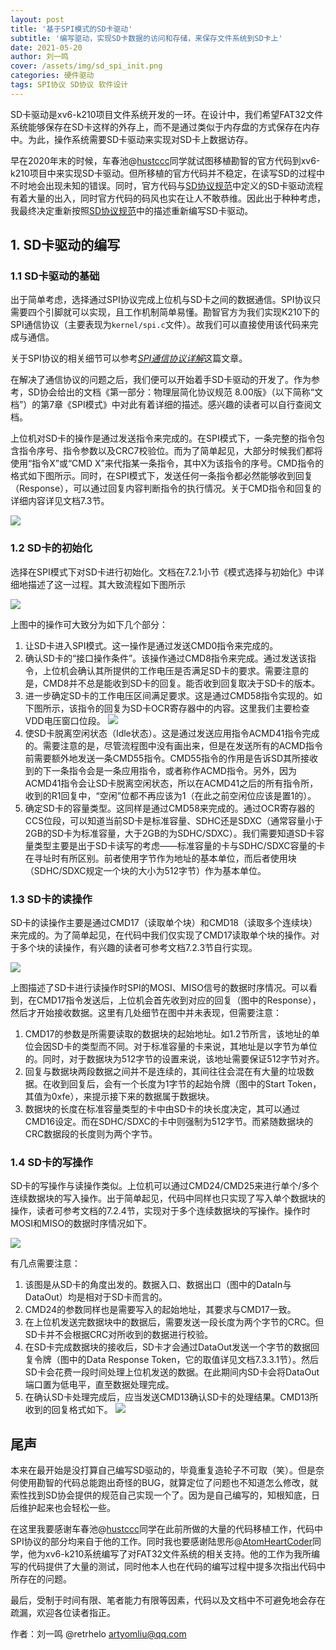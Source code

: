 ```yaml
---
layout: post
title: '基于SPI模式的SD卡驱动'
subtitle: '编写驱动，实现SD卡数据的访问和存储，来保存文件系统到SD卡上'
date: 2021-05-20
author: 刘一鸣
cover: /assets/img/sd_spi_init.png
categories: 硬件驱动
tags: SPI协议 SD协议 软件设计
---
```


SD卡驱动是xv6-k210项目文件系统开发的一环。在设计中，我们希望FAT32文件系统能够保存在SD卡这样的外存上，而不是通过类似于内存盘的方式保存在内存中。为此，操作系统需要SD卡驱动来实现对SD卡上数据访存。

早在2020年末的时候，车春池@[hustccc](https://github.com/SKTT1Ryze)同学就试图移植勘智的官方代码到xv6-k210项目中来实现SD卡驱动。但所移植的官方代码并不稳定，在读写SD的过程中不时地会出现未知的错误。同时，官方代码与[SD协议规范](https://www.sdcard.org/downloads/pls/)中定义的SD卡驱动流程有着大量的出入，同时官方代码的码风也实在让人不敢恭维。因此出于种种考虑，我最终决定重新按照[SD协议规范](https://www.sdcard.org/downloads/pls/)中的描述重新编写SD卡驱动。

## 1. SD卡驱动的编写

### 1.1 SD卡驱动的基础

出于简单考虑，选择通过SPI协议完成上位机与SD卡之间的数据通信。SPI协议只需要四个引脚就可以实现，且工作机制简单易懂。勘智官方为我们实现K210下的SPI通信协议（主要表现为`kernel/spi.c`文件）。故我们可以直接使用该代码来完成与通信。

关于SPI协议的相关细节可以参考[_SPI通信协议详解_](https://zhuanlan.zhihu.com/p/150121520)这篇文章。

在解决了通信协议的问题之后，我们便可以开始着手SD卡驱动的开发了。作为参考，SD协会给出的文档《第一部分：物理层简化协议规范 8.00版》（以下简称“文档”）的第7章《SPI模式》中对此有着详细的描述。感兴趣的读者可以自行查阅文档。

上位机对SD卡的操作是通过发送指令来完成的。在SPI模式下，一条完整的指令包含指令序号、指令参数以及CRC7校验位。而为了简单起见，大部分时候我们都将使用“指令X”或“CMD X”来代指某一条指令，其中X为该指令的序号。CMD指令的格式如下图所示。同时，在SPI模式下，发送任何一条指令都必然能够收到回复（Response），可以通过回复内容判断指令的执行情况。关于CMD指令和回复的详细内容详见文档7.3节。

![](/assets/img/sd_spi_cmd_format.png)

### 1.2 SD卡的初始化

选择在SPI模式下对SD卡进行初始化。文档在7.2.1小节《模式选择与初始化》中详细地描述了这一过程。其大致流程如下图所示

![](/assets/img/sd_spi_init.png)

上图中的操作可大致分为如下几个部分：

1. 让SD卡进入SPI模式。这一操作是通过发送CMD0指令来完成的。
2. 确认SD卡的“接口操作条件”。该操作通过CMD8指令来完成。通过发送该指令，上位机会确认其所提供的工作电压是否满足SD卡的要求。需要注意的是，CMD8并不总是能收到SD卡的回复。能否收到回复取决于SD卡的版本。
3. 进一步确定SD卡的工作电压区间满足要求。这是通过CMD58指令实现的。如下图所示，该指令的回复为SD卡OCR寄存器中的内容。这里我们主要检查VDD电压窗口位段。
![](/assets/img/sd_spi_ocr.png)
4. 使SD卡脱离空闲状态（Idle状态）。这是通过发送应用指令ACMD41指令完成的。需要注意的是，尽管流程图中没有画出来，但是在发送所有的ACMD指令前需要额外地发送一条CMD55指令。CMD55指令的作用是告诉SD其所接收到的下一条指令会是一条应用指令，或者称作ACMD指令。另外，因为ACMD41指令会让SD卡脱离空闲状态，所以在ACMD41之后的所有指令所，收到的R1回复中，“空闲”位都不再应该为1（在此之前空闲位应该是置1的）。
5. 确定SD卡的容量类型。这同样是通过CMD58来完成的。通过OCR寄存器的CCS位段，可以知道当前SD卡是标准容量、SDHC还是SDXC（通常容量小于2GB的SD卡为标准容量，大于2GB的为SDHC/SDXC）。我们需要知道SD卡容量类型主要是出于SD卡读写的考虑——标准容量的卡与SDHC/SDXC容量的卡在寻址时有所区别。前者使用字节作为地址的基本单位，而后者使用块（SDHC/SDXC规定一个块的大小为512字节）作为基本单位。

### 1.3 SD卡的读操作

SD卡的读操作主要是通过CMD17（读取单个块）和CMD18（读取多个连续块）来完成的。为了简单起见，在代码中我们仅实现了CMD17读取单个块的操作。对于多个块的读操作，有兴趣的读者可参考文档7.2.3节自行实现。

![](/assets/img/sd_spi_read_single_block.png)

上图描述了SD卡进行读操作时SPI的MOSI、MISO信号的数据时序情况。可以看到，在CMD17指令发送后，上位机会首先收到对应的回复（图中的Response），然后才开始接收数据。这里有几处细节在图中并未表现，但需要注意：
1. CMD17的参数是所需要读取的数据块的起始地址。如1.2节所言，该地址的单位会因SD卡的类型而不同。对于标准容量的卡来说，其地址是以字节为单位的。同时，对于数据块为512字节的设置来说，该地址需要保证512字节对齐。
2. 回复与数据块两段数据之间并不是连续的，其间往往会混在有大量的垃圾数据。在收到回复后，会有一个长度为1字节的起始令牌（图中的Start Token，其值为0xfe），来提示接下来的数据属于数据块。
3. 数据块的长度在标准容量类型的卡中由SD卡的块长度决定，其可以通过CMD16设定。而在SDHC/SDXC的卡中则强制为512字节。而紧随数据块的CRC数据段的长度则为两个字节。

### 1.4 SD卡的写操作

SD卡的写操作与读操作类似。上位机可以通过CMD24/CMD25来进行单个/多个连续数据块的写入操作。出于简单起见，代码中同样也只实现了写入单个数据块的操作，读者可参考文档的7.2.4节，实现对于多个连续数据块的写操作。操作时MOSI和MISO的数据时序情况如下。

![](/assets/img/sd_spi_write_single_block.png)

有几点需要注意：
1. 该图是从SD卡的角度出发的。数据入口、数据出口（图中的DataIn与DataOut）均是相对于SD卡而言的。
2. CMD24的参数同样也是需要写入的起始地址，其要求与CMD17一致。
3. 在上位机发送完数据块中的数据后，需要发送一段长度为两个字节的CRC。但SD卡并不会根据CRC对所收到的数据进行校验。
4. 在SD卡完成数据块的接收后，SD卡才会通过DataOut发送一个字节的数据回复令牌（图中的Data Response Token，它的取值详见文档7.3.3.1节）。然后SD卡会花费一段时间处理上位机发送的数据。在此期间内SD卡会将DataOut端口置为低电平，直至数据处理完成。
5. 在确认SD卡处理完成后，应当发送CMD13确认SD卡的处理结果。CMD13所收到的回复格式如下。
![](/assets/img/sd_spi_cmd13_response.png)

## 尾声

本来在最开始是没打算自己编写SD驱动的，毕竟重复造轮子不可取（笑）。但是奈何使用勘智的代码总能跑出奇怪的BUG，就算定位了问题也不知道怎么修改，就索性找到SD协会提供的规范自己实现一个了。因为是自己编写的，知根知底，日后维护起来也会轻松一些。

在这里我要感谢车春池@[hustccc](https://github.com/SKTT1Ryze)同学在此前所做的大量的代码移植工作，代码中SPI协议的部分均来自于他的工作。同时我也要感谢陆思彤@[AtomHeartCoder](https://github.com/AtomHeartCoder)同学，他为xv6-k210系统编写了对FAT32文件系统的相关支持。他的工作为我所编写的代码提供了大量的测试，同时他本人也在代码的编写过程中提多次指出代码中所存在的问题。

最后，受制于时间有限、笔者能力有限等因素，代码以及文档中不可避免地会存在疏漏，欢迎各位读者指正。

作者：刘一鸣 @retrhelo <artyomliu@qq.com>

